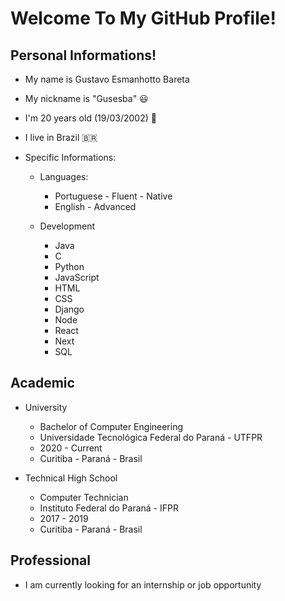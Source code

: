# Welcome To My GitHub Profile!

## Personal Informations!
- My name is Gustavo Esmanhotto Bareta 
- My nickname is "Gusesba" 😃
- I'm 20 years old (19/03/2002) 🎉
- I live in Brazil 🇧🇷
  
- Specific Informations:
  - Languages:
    - Portuguese - Fluent - Native
    - English - Advanced
    
  - Development
    - Java
    - C
    - Python
    - JavaScript
    - HTML
    - CSS
    - Django
    - Node
    - React
    - Next
    - SQL
    
    
## Academic
  
  - University
    - Bachelor of Computer Engineering
    - Universidade Tecnológica Federal do Paraná - UTFPR
    - 2020 - Current
    - Curitiba - Paraná - Brasil
  
  - Technical High School
    - Computer Technician
    - Instituto Federal do Paraná - IFPR
    - 2017 - 2019
    - Curitiba - Paraná - Brasil

## Professional
  
  - I am currently looking for an internship or job opportunity
<!--
**gusesba/Gusesba** is a ✨ _special_ ✨ repository because its `README.md` (this file) appears on your GitHub profile.

Here are some ideas to get you started:

- 🔭 I’m currently working on ...
- 🌱 I’m currently learning ...
- 👯 I’m looking to collaborate on ...
- 🤔 I’m looking for help with ...
- 💬 Ask me about ...
- 📫 How to reach me: ...
- 😄 Pronouns: ...
- ⚡ Fun fact: ...
-->
